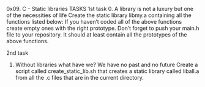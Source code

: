 0x09. C - Static libraries
TASKS
1st task
0. A library is not a luxury but one of the necessities of life
Create the static library libmy.a containing all the functions listed below:
If you haven’t coded all of the above functions create empty ones with the right prototype.
Don’t forget to push your main.h file to your repository. It should at least contain all the prototypes of the above functions.

2nd task
1. Without libraries what have we? We have no past and no future
Create a script called create_static_lib.sh that creates a static library called liball.a from all the .c files that are in the current
directory.
